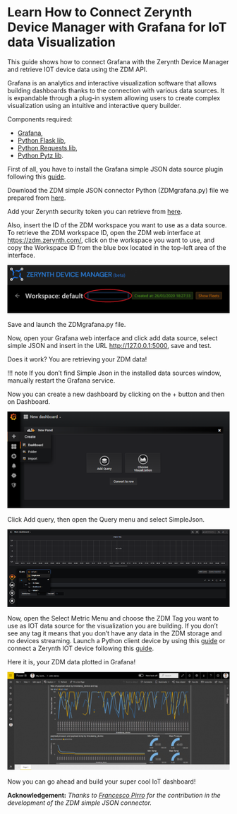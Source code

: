# Learn How to Connect Zerynth Device Manager with Grafana for IoT data Visualization

This guide shows how to connect Grafana with the Zerynth Device Manager and retrieve IOT device data using the ZDM API.

Grafana is an analytics and interactive visualization software that allows building dashboards thanks to the connection with various data sources. It is expandable through a plug-in system allowing users to create complex visualization using an intuitive and interactive query builder.

Components required:

- [Grafana](https://grafana.com/docs/grafana/latest/guides/getting_started/),
- [Python Flask lib](https://pypi.org/project/Flask/),
- [Python Requests lib](https://pypi.org/project/requests/),
- [Python Pytz lib](https://pypi.org/project/pytz/).

First of all, you have to install the Grafana simple JSON data source plugin following this [guide](https://grafana.com/grafana/plugins/grafana-simple-json-datasource/installation).

Download the ZDM simple JSON connector Python (ZDMgrafana.py) file we prepared from [here](https://github.com/zerynth/zdm-grafana-bridge).

Add your Zerynth security token you can retrieve from [here](https://backend.zerynth.com//v1/sso).

Also, insert the ID of the ZDM workspace you want to use as a data source. To retrieve the ZDM workspace ID, open the ZDM web interface at https://zdm.zerynth.com/, click on the workspace you want to use, and copy the Workspace ID from the blue box located in the top-left area of the interface.

![](img/WorkspaceID.png)

Save and launch the ZDMgrafana.py file.

Now, open your Grafana web interface and click add data source, select simple JSON and insert in the URL http://127.0.0.1:5000, save and test. 

Does it work? You are retrieving your ZDM data!

!!! note
    If you don’t find Simple Json in the installed data sources window, manually restart the Grafana service.

Now you can create a new dashboard by clicking on the + button and then on Dashboard.

![](img/createdashboard.png)


Click Add query, then open the Query menu and select SimpleJson.

![](img/add-querry.png)

Now, open the Select Metric Menu and choose the ZDM Tag you want to use as IOT data source for the visualization you are building. If you don’t see any tag it means that you don’t have any data in the ZDM storage and no devices streaming. Launch a Python client device by using this [guide](https://www.zerynth.com/blog/docs/zdm/projects/connect-a-raspberry-pi-or-pc-application-to-the-zerynth-device-manager/) or connect a Zerynth IOT device following this [guide](https://www.zerynth.com/blog/docs/zdm/getting-started/the-zdm-web-user-interface/).

Here it is, your ZDM data plotted in Grafana!

![](img/ZDMdemo.png)

Now you can go ahead and build your super cool IoT dashboard!

**Acknowledgement:**
*Thanks to [Francesco Pirro](https://www.linkedin.com/checkpoint/challengesV2/AQE0B9fhEcgJOgAAAXOPQHU_zPS1d39svKS8YuHM25Y7ih9uRvZ8cOn_6F-bej4xezII6d4VwB2Eatpim_bErtfblHG0okwBew) for the contribution in the development of the  ZDM simple JSON connector.*

